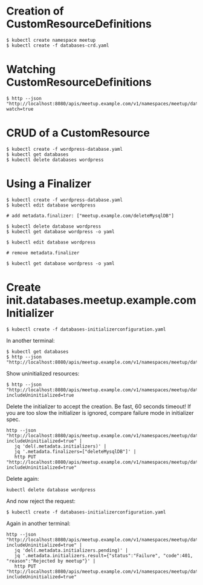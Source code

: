 # Creation of CustomResourceDefinitions

```
$ kubectl create namespace meetup
$ kubectl create -f databases-crd.yaml
```

# Watching CustomResourceDefinitions

```
$ http --json "http://localhost:8080/apis/meetup.example.com/v1/namespaces/meetup/databases/wordpress?watch=true
```

# CRUD of a CustomResource

```
$ kubectl create -f wordpress-database.yaml
$ kubectl get databases
$ kubectl delete databases wordpress
```

# Using a Finalizer

```
$ kubectl create -f wordpress-database.yaml
$ kubectl edit database wordpress

# add metadata.finalizer: ["meetup.example.com/deleteMysqlDB"]

$ kubectl delete database wordpress
$ kubectl get database wordpress -o yaml

$ kubectl edit database wordpress

# remove metadata.finalizer

$ kubectl get database wordpress -o yaml
```

# Create init.databases.meetup.example.com Initializer

```
$ kubectl create -f databases-initializerconfiguration.yaml
```

In another terminal:

```
$ kubectl get databases
$ http --json "http://localhost:8080/apis/meetup.example.com/v1/namespaces/meetup/databases/wordpress
```

Show uninitialized resources:

```
$ http --json "http://localhost:8080/apis/meetup.example.com/v1/namespaces/meetup/databases/wordpress?includeUninitialized=true
```

Delete the initializer to accept the creation. Be fast, 60 seconds timeout! If you are too slow the initializer is ignored, compare failure mode in initializer spec.

```
http --json "http://localhost:8080/apis/meetup.example.com/v1/namespaces/meetup/databases/wordpress?includeUninitialized=true" |
   jq 'del(.metadata.initializers)' | 
   jq '.metadata.finalizers=["deleteMysqlDB"]' | 
   http PUT "http://localhost:8080/apis/meetup.example.com/v1/namespaces/meetup/databases/wordpress?includeUninitialized=true"
```

Delete again:

```
kubectl delete database wordpress
```

And now reject the request:

```
$ kubectl create -f databases-initializerconfiguration.yaml
```

Again in another terminal:

```
http --json "http://localhost:8080/apis/meetup.example.com/v1/namespaces/meetup/databases/wordpress?includeUninitialized=true" | 
   jq 'del(.metadata.initializers.pending)' | 
   jq '.metadata.initializers.result={"status":"Failure", "code":401, "reason":"Rejected by meetup"}' | 
   http PUT "http://localhost:8080/apis/meetup.example.com/v1/namespaces/meetup/databases/wordpress?includeUninitialized=true"
```



